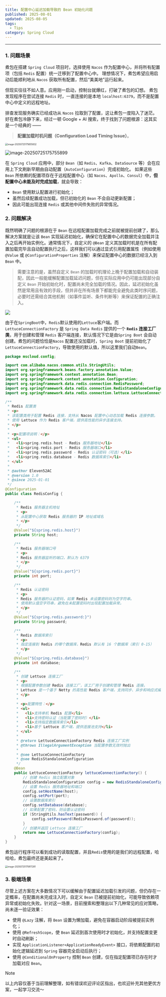 ```yaml
---
title: 配置中心延迟加载导致的 Bean 初始化问题
published: 2025-08-01
updated: 2025-08-05
tags:
  - Tips
category: Spring Cloud
---
```


---

### 1. 问题场景

煮包在搭建 `Spring Cloud` 项目时，选择使用 `Nacos` 作为配置中心，并将所有配置项（包括 `Redis` 配置）统一迁移到了配置中心中。
 理想情况下，煮包希望应用启动后能顺利地从 `Nacos` 获取所有配置，然后“美美地”运行起来。

但现实往往不如人意。应用刚一启动，控制台就爆红，打破了煮包的幻想。
 煮包发现程序在尝试连接 `Redis` 时，一直连接的是本地 `localhost:6379`，而不是配置中心中定义的远程地址。

排查发现服务确实已经成功从 `Nacos` 拉取到了配置，这让煮包一度陷入了迷茫。
 好在煮包冷静下来，经过一顿 Google + AI 搜索，终于找到了问题根源：这其实是一个经典的 ——

> **配置加载时机问题（Configuration Load Timing Issue）**。

<img src="https://camelliaxiaohua-1313958787.cos.ap-shanghai.myqcloud.com/markdown/image-20250725175655832.png" alt="image-20250725175655832" style="zoom:50%;" />

![image-20250725175755899](https://camelliaxiaohua-1313958787.cos.ap-shanghai.myqcloud.com/markdown/image-20250725175755899.png)

在 `Spring Cloud` 应用中，部分 `Bean`（如 `Redis`、`Kafka`、`DataSource` 等）会在应用上下文刷新早期由自动配置（`AutoConfiguration`）完成初始化。
 如果这些 `Bean` 所依赖的配置项存在于远程配置中心（如 `Nacos`、`Apollo`、`Consul`）中，**但配置中心未能及时完成加载**，就会导致：

- `Bean` 使用默认配置进行初始化；
- 虽然后续配置成功加载，但已初始化的 `Bean` 不会自动更新配置；
- 因此可能出现连接 `Redis` 或其他中间件失败的异常情况。

### 2. 问题解决

既然明确了问题的根源在于 `Bean` 在远程配置加载完成之前就被提前创建了，那么解决方案就是让该 `Bean` 实现延迟初始化，确保它在配置中心的数据完全加载并注入之后再开始实例化。通常情况下，自定义的 `@Bean` 定义其加载时机是在所有配置加载完毕且自动配置执行之后，这样我们可以通过显式引用配置属性（例如使用 `@Value` 或 `@ConfigurationProperties` 注解）来保证配置中心的数据已经注入到 `Bean` 中。

> 需要注意的是，虽然自定义 `Bean` 的加载时机理论上晚于配置加载和自动装配，因此一般能缓解配置加载延迟问题，但在实际应用中仍可能出现部分自定义 `Bean` 开始初始化时，配置尚未完全加载的情况。因此，延迟初始化虽然是常用且有效的手段，但并非在所有场景下都能完全避免此类时序问题，必要时还需结合其他机制（如事件监听、条件判断等）来保证配置的正确注入。



![](https://camelliaxiaohua-1313958787.cos.ap-shanghai.myqcloud.com/markdown/%E4%B8%8B%E8%BD%BD.jpg)

由于在`SpringBoot`中，`Redis`默认使用的`Lettuce`客户端。而`LettuceConnectionFactory` 是 `Spring Data Redis` 提供的一个 **`Redis` 连接工厂类**，用于创建和管理 `Redis` 客户端连接，默认情况下它是由`Spring Boot` 会自动创建。煮包的问题恰恰是`Nacos` 配置还没加载时，`Spring Boot` 提前初始化了 `LettuceConnectionFactory`，导致使用的默认值，所以这里我们自动`Bean`。

```java
package mscloud.config;

import com.alibaba.nacos.common.utils.StringUtils;
import org.springframework.beans.factory.annotation.Value;
import org.springframework.context.annotation.Bean;
import org.springframework.context.annotation.Configuration;
import org.springframework.data.redis.connection.RedisPassword;
import org.springframework.data.redis.connection.RedisStandaloneConfiguration;
import org.springframework.data.redis.connection.lettuce.LettuceConnectionFactory;

/**
 * Redis 配置类
 * <p>
 * 该配置类用于配置 Redis 连接，支持从 Nacos 配置中心动态加载 Redis 连接参数。
 * 使用 Lettuce 作为 Redis 客户端，提供高性能的异步连接支持。
 * </p>
 *
 * <p>配置项说明：</p>
 * <ul>
 *   <li>spring.redis.host - Redis 服务器地址</li>
 *   <li>spring.redis.port - Redis 服务器端口</li>
 *   <li>spring.redis.password - Redis 认证密码（可选）</li>
 *   <li>spring.redis.database - Redis 数据库索引</li>
 * </ul>
 *
 * @author Eleven52AC
 * @version 1.0
 * @since 2025-01-01
 */
@Configuration
public class RedisConfig {

    /**
     * Redis 服务器主机地址
     * <p>
     * 从配置中心获取 Redis 服务器的 IP 地址或域名
     * </p>
     */
    @Value("${spring.redis.host}")
    private String host;

    /**
     * Redis 服务器端口号
     * <p>
     * Redis 服务器监听的端口，默认为 6379
     * </p>
     */
    @Value("${spring.redis.port}")
    private int port;

    /**
     * Redis 认证密码
     * <p>
     * Redis 服务器的认证密码，如果 Redis 未设置密码则为空字符串。
     * 使用默认值空字符串，避免在未配置密码时出现配置加载异常。
     * </p>
     */
    @Value("${spring.redis.password:}")
    private String password;

    /**
     * Redis 数据库索引
     * <p>
     * 指定连接到 Redis 的哪个数据库，Redis 默认有 16 个数据库（索引 0-15）
     * </p>
     */
    @Value("${spring.redis.database}")
    private int database;

    /**
     * 创建 Lettuce 连接工厂
     * <p>
     * 根据配置参数创建 Redis 连接工厂，该工厂用于创建和管理 Redis 连接。
     * Lettuce 是一个基于 Netty 的高性能 Redis 客户端，支持同步、异步和响应式编程模式。
     * </p>
     *
     * <p>配置特性：</p>
     * <ul>
     *   <li>支持单机 Redis 配置</li>
     *   <li>支持密码认证（当配置了密码时）</li>
     *   <li>支持指定数据库索引</li>
     *   <li>基于 Lettuce 客户端，提供连接池支持</li>
     * </ul>
     *
     * @return LettuceConnectionFactory Redis 连接工厂实例
     * @throws IllegalArgumentException 当配置参数无效时抛出
     *
     * @see LettuceConnectionFactory
     * @see RedisStandaloneConfiguration
     */
    @Bean
    public LettuceConnectionFactory lettuceConnectionFactory() {
        // 创建 Redis 独立配置对象
        RedisStandaloneConfiguration config = new RedisStandaloneConfiguration();
        // 设置 Redis 服务器地址和端口
        config.setHostName(host);
        config.setPort(port);
        // 设置数据库索引
        config.setDatabase(database);
        // 如果配置了密码，则设置认证密码
        if (StringUtils.hasText(password)) {
            config.setPassword(RedisPassword.of(password));
        }
        // 创建并返回 Lettuce 连接工厂
        return new LettuceConnectionFactory(config);
    }
}
```

煮包运行程序可以看到成功的读取配置，并且`Redis`使用的是我们的远程配置，哈哈哈，煮包最终还是美起来了。

<img src="https://camelliaxiaohua-1313958787.cos.ap-shanghai.myqcloud.com/markdown/image-20250725175917281.png" alt="image-20250725175917281" style="zoom:50%;" /> 

### 3. 极端场景

尽管上述方案在大多数情况下可以缓解由于配置延迟加载引发的问题，但仍存在一定概率，在配置尚未完成注入时，自定义 `Bean` 已被提前初始化，可能导致依赖项异常或初始化失败。针对这一场景，目前搜索和整理出以下几种常见的应对策略，尚未逐一验证效果：

- 使用 `@Lazy` 注解，将 `Bean` 设置为懒加载，避免在容器启动阶段被提前实例化；
- 使用 `@RefreshScope`，使 `Bean` 延迟到首次使用时才初始化，并支持配置变更时自动刷新；
- 实现 `ApplicationListener<ApplicationReadyEvent>` 接口，将依赖配置的初始化逻辑延迟到 `Spring` 容器完全启动后执行；
- 使用 `@ConditionalOnProperty` 控制 `Bean` 创建，仅在指定配置项已存在时才加载对应 `Bean`。

> [!NOTE]
>
> 以上内容仅基于当前理解整理，如有错误欢迎评论区指出，也欢迎补充其他更优方案，一起学习交流～
